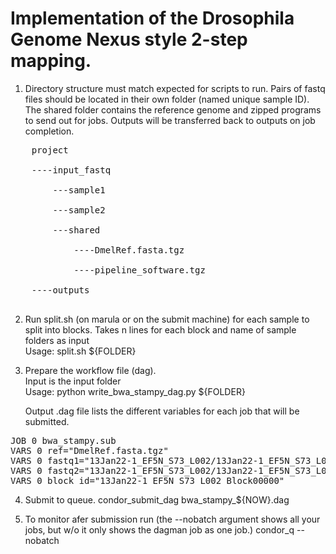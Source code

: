 # Implementation of the Drosophila Genome Nexus style 2-step mapping.

 1. Directory structure must match expected for scripts to run. 
	Pairs of fastq files should be located in their own folder (named unique sample ID).
	The shared folder contains the reference genome and zipped programs to send out for jobs.
	Outputs will be transferred back to outputs on job completion.

<pre>
	project<br/>
	----input_fastq<br/>
		---sample1<br/>
		---sample2<br/>
		---shared<br/>
			----DmelRef.fasta.tgz<br/>
			----pipeline_software.tgz<br/>	
	----outputs<br/>
</pre>

 2. Run split.sh (on marula or on the submit machine) for each sample to split into blocks. 
    Takes n lines for each block and name of sample folders as input<br/>
	Usage:  split.sh ${FOLDER}
 
 3. Prepare the workflow file (dag).<br/>
	Input is the input folder<br/>
	Usage: python write_bwa_stampy_dag.py ${FOLDER}

	Output .dag file lists the different variables for each job that will be submitted. 
<pre>
JOB 0 bwa_stampy.sub
VARS 0 ref="DmelRef.fasta.tgz"
VARS 0 fastq1="13Jan22-1_EF5N_S73_L002/13Jan22-1_EF5N_S73_L002_R1_001_Block00000.fastq.gz"
VARS 0 fastq2="13Jan22-1_EF5N_S73_L002/13Jan22-1_EF5N_S73_L002_R2_001_Block00000.fastq.gz"
VARS 0 block_id="13Jan22-1_EF5N_S73_L002_Block00000"
</pre>

 4. Submit to queue.
condor_submit_dag bwa_stampy_${NOW}.dag	

 5. To monitor afer submission run (the --nobatch argument shows all your jobs, but w/o it only shows the dagman job as one job.)
 condor_q --nobatch 
